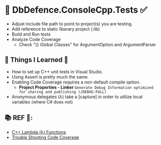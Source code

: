 ﻿# 🧪 DbDefence.ConsoleCpp.Tests ✅

 * Adjust include file path to point to project(s) you are testing.
 * Add reference to static libarary project (.lib)
 * Build and Run tests
 * Analyze Code Coverage
   * Check "{} Global Classes" for ArgumentOption and ArgumentParser
 
## 🤔 Things I Learned 🧠

* How to set up C++ unit tests in Visual Studio.
* Using Assert is pretty much the same.
* Enabling Code Coverage requires a non-default compile option.
  * **Project Properties - Linker** `Generate Debug Information optimized for sharing and publishing (/DEBUG:FULL)`
* Anonymous delegates (λ) take a [capture] in order to utilize local variables (where C# does not)

## 📚 REF 📓:

* [C++ Lambda (λ) Functions](https://docs.microsoft.com/en-us/cpp/cpp/lambda-expressions-in-cpp?view=msvc-160)
* [Trouble Shooting Code Coverage](https://docs.microsoft.com/en-us/visualstudio/test/troubleshooting-code-coverage?view=vs-2019)